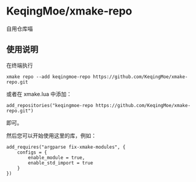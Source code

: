 # KeqingMoe/xmake-repo

自用仓库喵

## 使用说明

在终端执行

```shell
xmake repo --add keqingmoe-repo https://github.com/KeqingMoe/xmake-repo.git
```

或者在 xmake.lua 中添加：

```xmake
add_repositories("keqingmoe-repo https://github.com/KeqingMoe/xmake-repo.git")
```

即可。

然后您可以开始使用这里的库，例如：

```xmake
add_requires("argparse fix-xmake-modules", {
    configs = {
        enable_module = true,
        enable_std_import = true
    }
})
```
